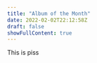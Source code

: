 ```yaml
---
title: "Album of the Month"
date: 2022-02-02T22:12:58Z
draft: false
showFullContent: true
---
```

This is piss
